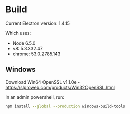 # Build

Current Electron version: 1.4.15

Which uses:

* Node 6.5.0
* v8: 5.3.332.47
* chrome: 53.0.2785.143

## Windows

Download Win64 OpenSSL v1.1.0e - https://slproweb.com/products/Win32OpenSSL.html

In an admin powershell, run:

```bash
npm install --global --production windows-build-tools
```
